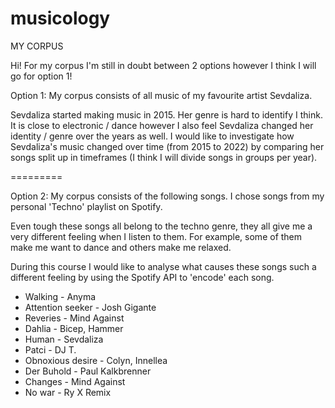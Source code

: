 # musicology

MY CORPUS 

Hi! For my corpus I'm still in doubt between 2 options however I think I will go for option 1!

Option 1: My corpus consists of all music of my favourite artist Sevdaliza. 

Sevdaliza started making music in 2015. Her genre is hard to identify I think. It is close to electronic / dance however I also feel Sevdaliza changed her identity / genre over the years as well. I would like to investigate how Sevdaliza's music changed over time (from 2015 to 2022) by comparing her songs split up in timeframes (I think I will divide songs in groups per year). 



=========


Option 2: My corpus consists of the following songs. I chose songs from my personal 'Techno' playlist on Spotify. 

Even tough these songs all belong to the techno genre, they all give me a very different feeling when I listen to them. For example, some of them make me want to dance and others make me relaxed.

During this course I would like to analyse what causes these songs such a different feeling by using the Spotify API to 'encode' each song.  

- Walking - Anyma
- Attention seeker - Josh Gigante 
- Reveries - Mind Against 
- Dahlia - Bicep, Hammer
- Human - Sevdaliza
- Patci - DJ T. 
- Obnoxious desire - Colyn, Innellea 
- Der Buhold - Paul Kalkbrenner 
- Changes - Mind Against 
- No war - Ry X Remix 


